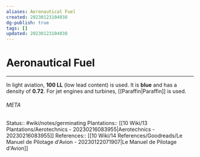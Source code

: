 ```yaml
---
aliases: Aeronautical Fuel
created: 20230123104038
dg-publish: true
tags: []
updated: 20230123104038
---
```

# Aeronautical Fuel
---
In light aviation, **100 LL** (low lead content) is used. It is **blue** and has a density of **0.72**.
For jet engines and turbines, [[Paraffin\|Paraffin]] is used.



###### META
Status:: #wiki/notes/germinating 
Plantations:: [[10 Wiki/13 Plantations/Aerotechnics - 20230216083955\|Aerotechnics - 20230216083955]]
References:: [[10 Wiki/14 References/Goodreads/Le Manuel de Pilotage d'Avion - 20230122071907\|Le Manuel de Pilotage d'Avion]]
